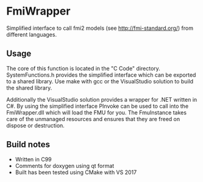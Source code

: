 # FmiWrapper
Simplified interface to call fmi2 models (see http://fmi-standard.org/) from different languages.

## Usage
The core of this function is located in the "C Code" directory. SystemFunctions.h provides the simplified interface which can be exported to a shared library. Use make with gcc or the VisualStudio solution to build the shared library.

Additionally the VisualStudio solution provides a wrapper for .NET written in C#. By using the simplified interface PInvoke can be used to call into the FmiWrapper.dll which will load the FMU for you. The FmuInstance takes care of the unmanaged resources and ensures that they are freed on dispose or destruction.

## Build notes
- Written in C99
- Comments for doxygen using qt format
- Built has been tested using CMake with VS 2017
